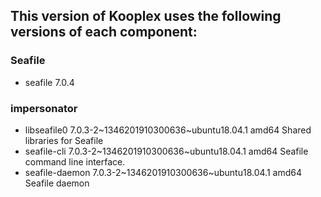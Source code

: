 ## This version of Kooplex uses the following versions of each component:

### Seafile
* seafile 7.0.4

### impersonator
*  libseafile0                 7.0.3-2~1346201910300636~ubuntu18.04.1 amd64        Shared libraries for Seafile
*  seafile-cli                 7.0.3-2~1346201910300636~ubuntu18.04.1 amd64        Seafile command line interface.
*  seafile-daemon              7.0.3-2~1346201910300636~ubuntu18.04.1 amd64        Seafile daemon

